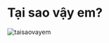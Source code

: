# Tại sao vậy em?


![taisaovayem](https://funplus.vn/wp-content/uploads/2024/02/su-viec-khong-nhu-anh-nghi-anh-nghe-em-giai-thich-da.jpg "Nghe em giải thích đã")
